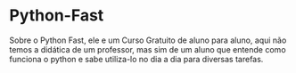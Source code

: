 # Python-Fast
 Sobre o Python Fast, ele e um Curso Gratuito de aluno para aluno, aqui não temos a didática de um professor, mas sim de um aluno que entende como funciona o python e sabe utiliza-lo no dia a dia para diversas tarefas. 
